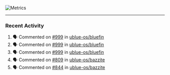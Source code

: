 ![Metrics](https://metrics.lecoq.io/KyleGospo?template=classic&base=header%2C%20activity%2C%20community%2C%20repositories%2C%20metadata&base.indepth=false&base.hireable=false&base.skip=false&config.timezone=America%2FLos_Angeles)

---
### Recent Activity
<!--START_SECTION:activity-->
1. 🗣 Commented on [#999](https://github.com/ublue-os/bluefin/issues/999#issuecomment-1975276830) in [ublue-os/bluefin](https://github.com/ublue-os/bluefin)
2. 🗣 Commented on [#999](https://github.com/ublue-os/bluefin/issues/999#issuecomment-1975275856) in [ublue-os/bluefin](https://github.com/ublue-os/bluefin)
3. 🗣 Commented on [#999](https://github.com/ublue-os/bluefin/issues/999#issuecomment-1975273309) in [ublue-os/bluefin](https://github.com/ublue-os/bluefin)
4. 🗣 Commented on [#809](https://github.com/ublue-os/bazzite/issues/809#issuecomment-1975269860) in [ublue-os/bazzite](https://github.com/ublue-os/bazzite)
5. 🗣 Commented on [#844](https://github.com/ublue-os/bazzite/issues/844#issuecomment-1975269703) in [ublue-os/bazzite](https://github.com/ublue-os/bazzite)
<!--END_SECTION:activity-->
